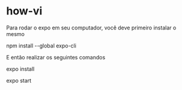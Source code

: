 # how-vi

Para rodar o expo em seu computador, você deve primeiro instalar o mesmo

npm install --global expo-cli

E então realizar os seguintes comandos

expo install

expo start

